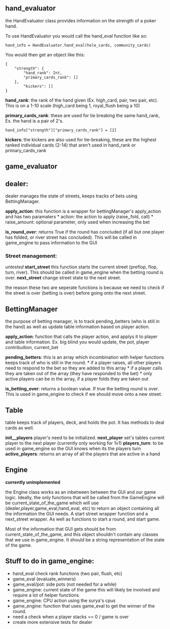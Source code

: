 ## hand_evaluator 
the HandEvaluator class provides information on the strength of a poker hand. 

To use HandEvaluator you would call the hand_eval function like so: 
```
hand_info = HandEvaluator.hand_eval(hole_cards, community_cards)
```
You would then get an object like this: 
```
{
    "strength": {
        "hand_rank": Int,
        "primary_cards_rank": []
    },
        "kickers": []
}
```
**hand_rank**: the rank of the hand given (Ex. high_card, pair, two pair, etc). This is on a 1-10 scale (high_card being 1, royal_flush being a 10)

**primary_cards_rank**: these are used for tie breaking the same hand_rank, Ex. the hand is a pair of 2's.
```
hand_info["strength"]["primary_cards_rank"] = [2]
```

**kickers**: the kickers are also used for tie-breaking, these are the highest ranked individual cards (2-14) that aren't used in hand_rank or primary_cards_rank 
## game_evaluator


## dealer:
dealer manages the state of streets, keeps tracks of bets using BettingManager. 

**apply_action**: this function is a wrapper for bettingManager's apply_action and has two paramaters
    * action: the action to apply (raise,,fold, call)
    * raise_amount: optional parameter, only used when increasing the bet 

**is_round_over**: returns True if the round has concluded (if all but one player has folded, or river street has concluded). This will be called in game_engine to pass information to the GUI

### Street management: 
*untested* 
**start_street** this function starts the current street (preflop, flop, turn, river). This should be called in game_engine when the betting round is over.
**next_street** change street state to the next street. 

the reason these two are seperate functions is because we need to check if the street is over (betting is over) before going onto the next street.


## BettingManager
the purpose of betting manager, is to track pending_betters (who is still in the hand) as well as update table information based on player action.

**apply_action**: function that calls the player action, and applys it to player and table information.
    Ex. big blind you would update, the pot, player contribuition, current_bet 

**pending_betters**: this is an array which incombination with helper functions keeps track of who is still in the round.
    * if a player raises, all other players need to respond to the bet so they are added to this array 
    * if a player calls they are taken out of the array (they have responded to the bet)
    * only active players can be in the array, if a player folds they are taken out

**is_betting_over**: returns a boolean value. If true the betting round is over. This is used in game_engine to check if we should move onto a new street. 


## Table
table keeps track of players, deck, and holds the pot. It has methods to deal cards as well. 

**init__players** player's need to be initialized. 
**next_player** set's tables current player to the next player (currently only working for 1v1)
**players_turn**: to be used in game_engine so the GUI knows when its the players turn 
**active_players**: returns an array of all the players that are active in a hand 


## Engine
**currently unimplemented** 

the Engine class works as an inbetween between the GUI and our game logic. Ideally, the only functions that will be called from the GameEngine will
be current_state_of_the_game which will use (dealer,player,game_eval,hand_eval, etc) to return an object containing all the information the GUI needs. A start street wrapper 
function and a next_street wrapper. As well as functions to start a round, and start game. 

Most of the information that GUI gets should be from current_state_of_the_game, and this object shouldn't contain any classes that we use in game_engine. It should 
be a string representation of the state of the game. 


## Stuff to do in game_engine: 
* hand_eval check rank functions (two pair, flush, etc)
* game_eval (evaluate_winners) 
* game_eval/pot: side pots (not needed for a while)
* game_engine: current state of the game
    this will likely be involved and require a lot of helper functions 
* game_engine: CPU action using the surya's cpus
* game_engine: function that uses game_eval to get the winner of the round.
* need a check when a player stacks == 0 / game is over 
* create more extensive tests for dealer
